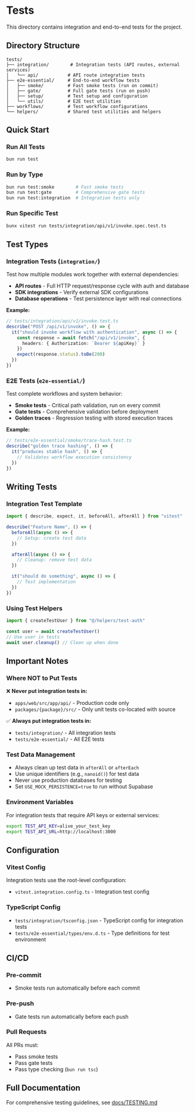 # Tests

This directory contains integration and end-to-end tests for the project.

## Directory Structure

```
tests/
├── integration/        # Integration tests (API routes, external services)
│   └── api/           # API route integration tests
├── e2e-essential/     # End-to-end workflow tests
│   ├── smoke/         # Fast smoke tests (run on commit)
│   ├── gate/          # Full gate tests (run on push)
│   ├── setup/         # Test setup and configuration
│   └── utils/         # E2E test utilities
├── workflows/         # Test workflow configurations
└── helpers/           # Shared test utilities and helpers

```

## Quick Start

### Run All Tests
```bash
bun run test
```

### Run by Type
```bash
bun run test:smoke        # Fast smoke tests
bun run test:gate         # Comprehensive gate tests
bun run test:integration  # Integration tests only
```

### Run Specific Test
```bash
bunx vitest run tests/integration/api/v1/invoke.spec.test.ts
```

## Test Types

### Integration Tests (`integration/`)
Test how multiple modules work together with external dependencies:
- **API routes** - Full HTTP request/response cycle with auth and database
- **SDK integrations** - Verify external SDK configurations
- **Database operations** - Test persistence layer with real connections

**Example:**
```typescript
// tests/integration/api/v1/invoke.test.ts
describe("POST /api/v1/invoke", () => {
  it("should invoke workflow with authentication", async () => {
    const response = await fetch("/api/v1/invoke", {
      headers: { Authorization: `Bearer ${apiKey}` }
    })
    expect(response.status).toBe(200)
  })
})
```

### E2E Tests (`e2e-essential/`)
Test complete workflows and system behavior:
- **Smoke tests** - Critical path validation, run on every commit
- **Gate tests** - Comprehensive validation before deployment
- **Golden traces** - Regression testing with stored execution traces

**Example:**
```typescript
// tests/e2e-essential/smoke/trace-hash.test.ts
describe("golden trace hashing", () => {
  it("produces stable hash", () => {
    // Validates workflow execution consistency
  })
})
```

## Writing Tests

### Integration Test Template
```typescript
import { describe, expect, it, beforeAll, afterAll } from "vitest"

describe("Feature Name", () => {
  beforeAll(async () => {
    // Setup: create test data
  })

  afterAll(async () => {
    // Cleanup: remove test data
  })

  it("should do something", async () => {
    // Test implementation
  })
})
```

### Using Test Helpers
```typescript
import { createTestUser } from "@/helpers/test-auth"

const user = await createTestUser()
// Use user in tests
await user.cleanup() // Clean up when done
```

## Important Notes

### Where NOT to Put Tests
❌ **Never put integration tests in:**
- `apps/web/src/app/api/` - Production code only
- `packages/{package}/src/` - Only unit tests co-located with source

✅ **Always put integration tests in:**
- `tests/integration/` - All integration tests
- `tests/e2e-essential/` - All E2E tests

### Test Data Management
- Always clean up test data in `afterAll` or `afterEach`
- Use unique identifiers (e.g., `nanoid()`) for test data
- Never use production databases for testing
- Set `USE_MOCK_PERSISTENCE=true` to run without Supabase

### Environment Variables
For integration tests that require API keys or external services:
```bash
export TEST_API_KEY=alive_your_test_key
export TEST_API_URL=http://localhost:3000
```

## Configuration

### Vitest Config
Integration tests use the root-level configuration:
- `vitest.integration.config.ts` - Integration test config

### TypeScript Config
- `tests/integration/tsconfig.json` - TypeScript config for integration tests
- `tests/e2e-essential/types/env.d.ts` - Type definitions for test environment

## CI/CD

### Pre-commit
- Smoke tests run automatically before each commit

### Pre-push
- Gate tests run automatically before each push

### Pull Requests
All PRs must:
- Pass smoke tests
- Pass gate tests
- Pass type checking (`bun run tsc`)

## Full Documentation

For comprehensive testing guidelines, see [docs/TESTING.md](../docs/TESTING.md)
